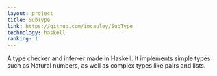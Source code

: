 ```yaml
---
layout: project
title: SubType
link: https://github.com/imcauley/SubType
technology: haskell
ranking: 1
---
```


A type checker and infer-er made in Haskell. It implements simple types such as Natural numbers, as well as complex types like pairs and lists.
